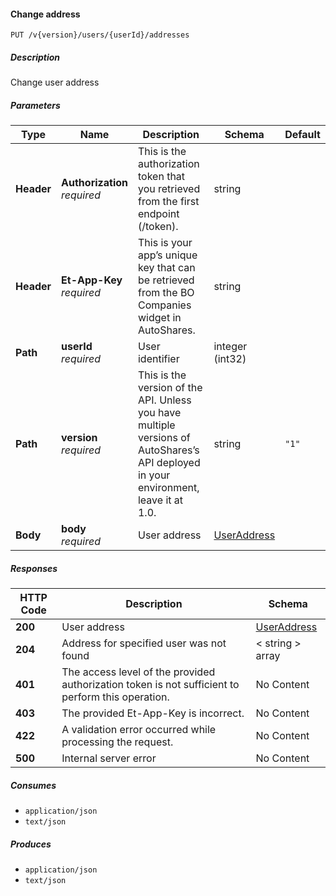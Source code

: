 
<a name="addresses_addaddress"></a>
#### Change address
```
PUT /v{version}/users/{userId}/addresses
```


##### Description
Change user address


##### Parameters

|Type|Name|Description|Schema|Default|
|---|---|---|---|---|
|**Header**|**Authorization**  <br>*required*|This is the authorization token that you retrieved from the first endpoint (/token).|string||
|**Header**|**Et-App-Key**  <br>*required*|This is your app’s unique key that can be retrieved from the BO Companies widget in AutoShares.|string||
|**Path**|**userId**  <br>*required*|User identifier|integer (int32)||
|**Path**|**version**  <br>*required*|This is the version of the API. Unless you have multiple versions of AutoShares’s API deployed in your environment, leave it at 1.0.|string|`"1"`|
|**Body**|**body**  <br>*required*|User address|[UserAddress](#useraddress)||


##### Responses

|HTTP Code|Description|Schema|
|---|---|---|
|**200**|User address|[UserAddress](#useraddress)|
|**204**|Address for specified user was not found|< string > array|
|**401**|The access level of the provided authorization token is not sufficient to perform this operation.|No Content|
|**403**|The provided Et-App-Key is incorrect.|No Content|
|**422**|A validation error occurred while processing the request.|No Content|
|**500**|Internal server error|No Content|


##### Consumes

* `application/json`
* `text/json`


##### Produces

* `application/json`
* `text/json`



